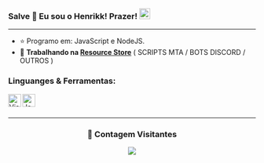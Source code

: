 ### Salve 🤙 Eu sou o Henrikk! Prazer! <img src="https://github.com/darshanr27/darshanr27/blob/master/Assets/Hi.gif" width="22px">

---

- ⭐ Programo em: JavaScript e NodeJS.
- 🔭 **Trabalhando na [Resource Store](https://discord.gg/S5EX5wwAcH)** ( SCRIPTS MTA / BOTS DISCORD / OUTROS )


<h3 align="left">Linguanges & Ferramentas:</h3>
<img align="left" alt="Visual Studio Code" width="26px" src="https://github.com/darshanr27/darshanr27/blob/master/Assets/visual-studio-code.png" />
<img align="left" alt="JavaScript" width="26px" src="https://github.com/darshanr27/darshanr27/blob/master/Assets/javascript.png" />
<br />

<br />

---
<div align=center>
  <h3><b>📍 Contagem Visitantes</b></h3>
</div>

<p align="center" >   
  <img src="https://profile-counter.glitch.me/kkhenri/count.svg" />  
</p>
